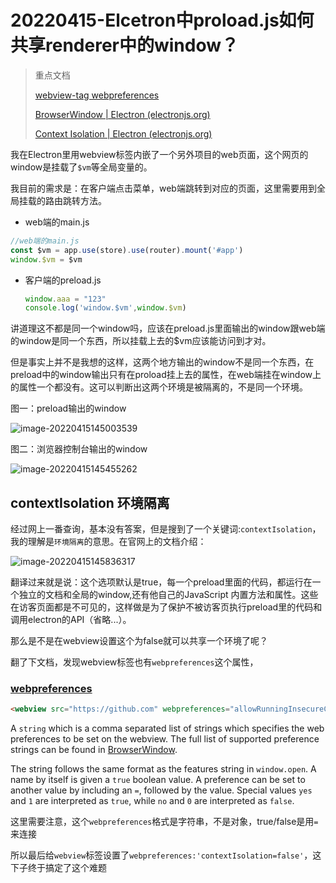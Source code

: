 # 20220415-Elcetron中proload.js如何共享renderer中的window？

> 重点文档
>
> [webview-tag webpreferences](https://www.electronjs.org/zh/docs/latest/api/webview-tag#webpreferences)
>
> [BrowserWindow | Electron (electronjs.org)](https://www.electronjs.org/zh/docs/latest/api/browser-window#new-browserwindowoptions)
>
> [Context Isolation | Electron (electronjs.org)](https://www.electronjs.org/zh/docs/latest/tutorial/context-isolation#before-context-isolation-disabled)

我在Electron里用webview标签内嵌了一个另外项目的web页面，这个网页的window是挂载了`$vm`等全局变量的。

我目前的需求是：在客户端点击菜单，web端跳转到对应的页面，这里需要用到全局挂载的路由跳转方法。

- web端的main.js

```js
//web端的main.js
const $vm = app.use(store).use(router).mount('#app')
window.$vm = $vm
```

- 客户端的preload.js

  ```js
  window.aaa = "123"
  console.log('window.$vm',window.$vm)
  ```

讲道理这不都是同一个window吗，应该在preload.js里面输出的window跟web端的window是同一个东西，所以挂载上去的$vm应该能访问到才对。

但是事实上并不是我想的这样，这两个地方输出的window不是同一个东西，在preload中的window输出只有在proload挂上去的属性，在web端挂在window上的属性一个都没有。这可以判断出这两个环境是被隔离的，不是同一个环境。

图一：preload输出的window

![image-20220415145003539](https://s2.loli.net/2022/04/15/aQg823nIBx5LXCY.png)

图二：浏览器控制台输出的window

![image-20220415145455262](https://s2.loli.net/2022/04/15/9qVs7TfCdY5tGDm.png)

## contextIsolation 环境隔离

经过网上一番查询，基本没有答案，但是搜到了一个关键词:`contextIsolation`，我的理解是`环境隔离`的意思。在官网上的文档介绍：

![image-20220415145836317](https://s2.loli.net/2022/04/15/PEoQ4A3rKZxksFB.png)

翻译过来就是说：这个选项默认是true，每一个preload里面的代码，都运行在一个独立的文档和全局的window,还有他自己的JavaScript 内置方法和属性。这些在访客页面都是不可见的，这样做是为了保护不被访客页执行preload里的代码和调用electron的API（省略...）。

那么是不是在webview设置这个为false就可以共享一个环境了呢？

翻了下文档，发现webview标签也有`webpreferences`这个属性，

### [webpreferences](https://www.electronjs.org/zh/docs/latest/api/webview-tag#webpreferences)

```html
<webview src="https://github.com" webpreferences="allowRunningInsecureContent, javascript=no"></webview>
```

A `string` which is a comma separated list of strings which specifies the web preferences to be set on the webview. The full list of supported preference strings can be found in [BrowserWindow](https://www.electronjs.org/zh/docs/latest/api/browser-window#new-browserwindowoptions).

The string follows the same format as the features string in `window.open`. A name by itself is given a `true` boolean value. A preference can be set to another value by including an `=`, followed by the value. Special values `yes` and `1` are interpreted as `true`, while `no` and `0` are interpreted as `false`.

这里需要注意，这个`webpreferences`格式是字符串，不是对象，true/false是用`=`来连接

所以最后给`webview`标签设置了`webpreferences:'contextIsolation=false'`，这下子终于搞定了这个难题
